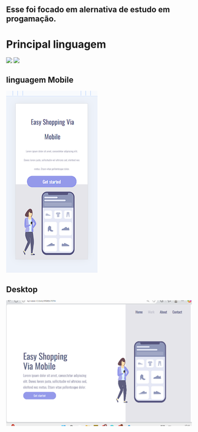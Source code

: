 <h2> Esse foi focado em alernativa de estudo em progamação.</h2>
<h1> Principal linguagem</h1> 
<img src="https://img.shields.io/badge/HTML-239120?style=for-the-badge&logo=html5&logoColor=white">
<img src="https://img.shields.io/badge/CSS-239120?&style=for-the-badge&logo=css3&logoColor=white">
<br>
<h2> linguagem Mobile</h2>
<img src="https://github.com/98138023/treinamento/blob/main/Captura%20de%20tela%202025-05-22%20174102.png?raw=true">
<br>
<h2>Desktop</h2>
<img src="https://github.com/98138023/treinamento/blob/main/Captura%20de%20tela%202025-05-22%20174134.png?raw=true">
